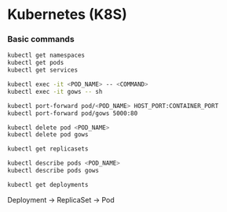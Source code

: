 # Kubernetes (K8S)

### Basic commands

```bash
kubectl get namespaces
kubectl get pods
kubectl get services

kubectl exec -it <POD_NAME> -- <COMMAND>
kubectl exec -it gows -- sh

kubectl port-forward pod/<POD_NAME> HOST_PORT:CONTAINER_PORT
kubectl port-forward pod/gows 5000:80

kubectl delete pod <POD_NAME>
kubectl delete pod gows

kubectl get replicasets

kubectl describe pods <POD_NAME>
kubectl describe pods gows

kubectl get deployments
```

Deployment -> ReplicaSet -> Pod